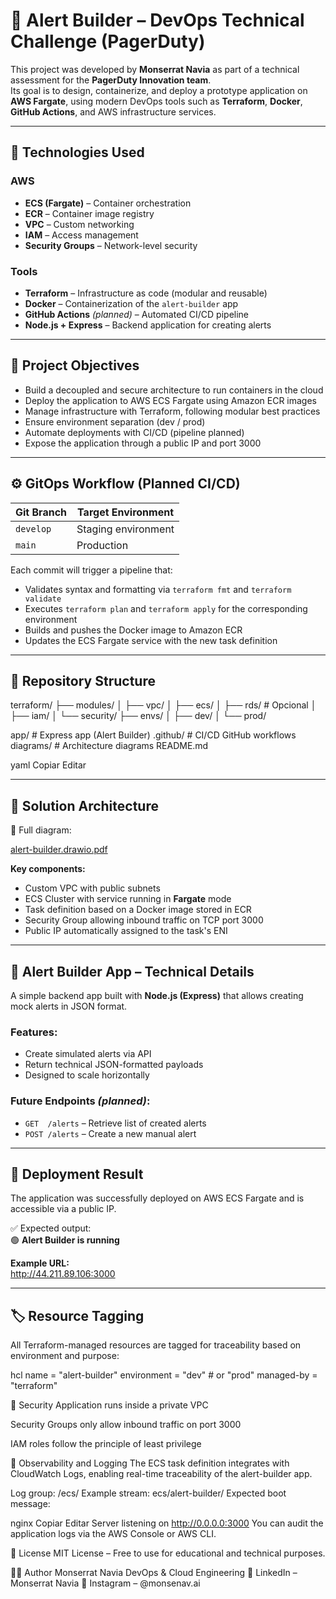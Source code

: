 # 🚨 Alert Builder – DevOps Technical Challenge (PagerDuty)

This project was developed by **Monserrat Navia** as part of a technical assessment for the **PagerDuty Innovation team**.  
Its goal is to design, containerize, and deploy a prototype application on **AWS Fargate**, using modern DevOps tools such as **Terraform**, **Docker**, **GitHub Actions**, and AWS infrastructure services.

---

## 🧰 Technologies Used

### AWS
- **ECS (Fargate)** – Container orchestration
- **ECR** – Container image registry
- **VPC** – Custom networking
- **IAM** – Access management
- **Security Groups** – Network-level security

### Tools
- **Terraform** – Infrastructure as code (modular and reusable)
- **Docker** – Containerization of the `alert-builder` app
- **GitHub Actions** *(planned)* – Automated CI/CD pipeline
- **Node.js + Express** – Backend application for creating alerts

---

## 🎯 Project Objectives

- Build a decoupled and secure architecture to run containers in the cloud  
- Deploy the application to AWS ECS Fargate using Amazon ECR images  
- Manage infrastructure with Terraform, following modular best practices  
- Ensure environment separation (dev / prod)  
- Automate deployments with CI/CD (pipeline planned)  
- Expose the application through a public IP and port 3000  

---

## ⚙️ GitOps Workflow (Planned CI/CD)

| Git Branch | Target Environment |
|------------|--------------------|
| `develop`  | Staging environment |
| `main`     | Production |

Each commit will trigger a pipeline that:

- Validates syntax and formatting via `terraform fmt` and `terraform validate`  
- Executes `terraform plan` and `terraform apply` for the corresponding environment  
- Builds and pushes the Docker image to Amazon ECR  
- Updates the ECS Fargate service with the new task definition  

---

## 📂 Repository Structure

terraform/
├── modules/
│   ├── vpc/
│   ├── ecs/
│   ├── rds/               # Opcional
│   ├── iam/
│   └── security/
├── envs/
│   ├── dev/
│   └── prod/

app/ # Express app (Alert Builder)
.github/ # CI/CD GitHub workflows
diagrams/ # Architecture diagrams
README.md

yaml
Copiar
Editar

---

## 📐 Solution Architecture

📄 Full diagram: 

[alert-builder.drawio.pdf](https://github.com/user-attachments/files/20280408/alert-builder.drawio.pdf)


**Key components:**

- Custom VPC with public subnets  
- ECS Cluster with service running in **Fargate** mode  
- Task definition based on a Docker image stored in ECR  
- Security Group allowing inbound traffic on TCP port 3000  
- Public IP automatically assigned to the task's ENI  

---

## 🔔 Alert Builder App – Technical Details

A simple backend app built with **Node.js (Express)** that allows creating mock alerts in JSON format.

### Features:
- Create simulated alerts via API  
- Return technical JSON-formatted payloads  
- Designed to scale horizontally  

### Future Endpoints *(planned)*:
- `GET  /alerts` – Retrieve list of created alerts  
- `POST /alerts` – Create a new manual alert  

---

## 🚀 Deployment Result

The application was successfully deployed on AWS ECS Fargate and is accessible via a public IP.

✅ Expected output:  
🟢 **Alert Builder is running**

**Example URL:**  
http://44.211.89.106:3000

---

## 🏷 Resource Tagging

All Terraform-managed resources are tagged for traceability based on environment and purpose:

hcl
name        = "alert-builder"
environment = "dev"   # or "prod"
managed-by  = "terraform"

🔐 Security
Application runs inside a private VPC

Security Groups only allow inbound traffic on port 3000

IAM roles follow the principle of least privilege

🔎 Observability and Logging
The ECS task definition integrates with CloudWatch Logs, enabling real-time traceability of the alert-builder app.

Log group: /ecs/
Example stream: ecs/alert-builder/<task-id>
Expected boot message:

nginx
Copiar
Editar
Server listening on http://0.0.0.0:3000
You can audit the application logs via the AWS Console or AWS CLI.

📜 License
MIT License – Free to use for educational and technical purposes.

🙋‍♀️ Author
Monserrat Navia
DevOps & Cloud Engineering
🔗 LinkedIn – Monserrat Navia
📸 Instagram – @monsenav.ai
